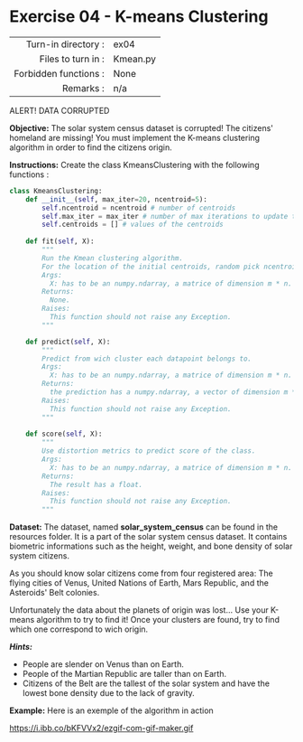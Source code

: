 # Exercise 04 - K-means Clustering


|                         |                    |
| -----------------------:| ------------------ |
|   Turn-in directory :   |  ex04              |
|   Files to turn in :    |  Kmean.py          |
|   Forbidden functions : |  None              |
|   Remarks :             |  n/a               |


ALERT! DATA CORRUPTED

**Objective:**
The solar system census dataset is corrupted! The citizens' homeland are missing!
You must implement the K-means clustering algorithm in order to find the citizens origin.

**Instructions:**
Create the class KmeansClustering with the following functions :
```python
class KmeansClustering:
    def __init__(self, max_iter=20, ncentroid=5):
        self.ncentroid = ncentroid # number of centroids
        self.max_iter = max_iter # number of max iterations to update the centroids
        self.centroids = [] # values of the centroids
        
    def fit(self, X):
        """
        Run the Kmean clustering algorithm.
        For the location of the initial centroids, random pick ncentroids from the dataset.
        Args:
          X: has to be an numpy.ndarray, a matrice of dimension m * n.
        Returns:
          None.
        Raises:
          This function should not raise any Exception.
        """

    def predict(self, X):
        """
        Predict from wich cluster each datapoint belongs to.
        Args:
          X: has to be an numpy.ndarray, a matrice of dimension m * n.
        Returns:
          the prediction has a numpy.ndarray, a vector of dimension m * 1.
        Raises:
          This function should not raise any Exception.
        """
        
    def score(self, X):
        """
        Use distortion metrics to predict score of the class.
        Args:
          X: has to be an numpy.ndarray, a matrice of dimension m * n.
        Returns:
          The result has a float.
        Raises:
          This function should not raise any Exception.
        """
```
**Dataset:**
The dataset, named **solar_system_census** can be found in the resources folder.
It is a part of the solar system census dataset. It contains biometric informations such as the height, weight, and bone density of solar system citizens.   

As you should know solar citizens come from four registered area: The flying cities of Venus, United Nations of Earth, Mars Republic, and the Asteroids' Belt colonies.    

Unfortunately the data about the planets of origin was lost... 
Use your K-means algorithm to try to find it! 
Once your clusters are found, try to find which one correspond to wich origin. 

***Hints:***
- People are slender on Venus than on Earth.
- People of the Martian Republic are taller than on Earth.
- Citizens of the Belt are the tallest of the solar system and have the lowest bone density due to the lack of gravity.


**Example:**
Here is an exemple of the algorithm in action 

https://i.ibb.co/bKFVVx2/ezgif-com-gif-maker.gif

